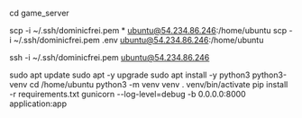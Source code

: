 cd game_server

scp -i ~/.ssh/dominicfrei.pem * ubuntu@54.234.86.246:/home/ubuntu
scp -i ~/.ssh/dominicfrei.pem .env ubuntu@54.234.86.246:/home/ubuntu

ssh -i ~/.ssh/dominicfrei.pem ubuntu@54.234.86.246

sudo apt update
sudo apt -y upgrade
sudo apt install -y python3 python3-venv
cd /home/ubuntu
python3 -m venv venv
. venv/bin/activate
pip install -r requirements.txt
gunicorn --log-level=debug -b 0.0.0.0:8000 application:app
